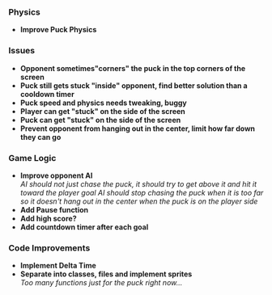### Physics
- **Improve Puck Physics**  

### Issues
- **Opponent sometimes"corners" the puck in the top corners of the screen**
- **Puck still gets stuck "inside" opponent, find better solution than a cooldown timer**
- **Puck speed and physics needs tweaking, buggy**
- **Player can get "stuck" on the side of the screen**
- **Puck can get "stuck" on the side of the screen**
- **Prevent opponent from hanging out in the center, limit how far down they can go**

### Game Logic
- **Improve opponent AI**  
  *AI should not just chase the puck, it should try to get above it and hit it toward the player goal*
  *AI should stop chasing the puck when it is too far so it doesn't hang out in the center when the puck is on the player side*
- **Add Pause function**
- **Add high score?**
- **Add countdown timer after each goal**

### Code Improvements
- **Implement Delta Time**
- **Separate into classes, files and implement sprites**  
  *Too many functions just for the puck right now...*
